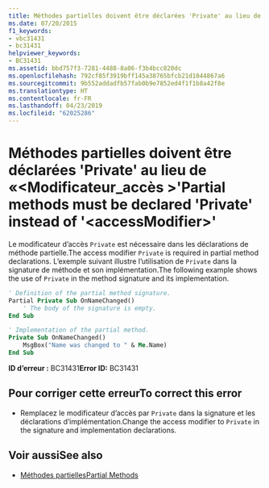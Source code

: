 ```yaml
---
title: Méthodes partielles doivent être déclarées 'Private' au lieu de «<accessModifier>»
ms.date: 07/20/2015
f1_keywords:
- vbc31431
- bc31431
helpviewer_keywords:
- BC31431
ms.assetid: bbd757f3-7281-4488-8a06-f3b4bcc820dc
ms.openlocfilehash: 792cf85f3919bff145a38765bfcb21d1044867a6
ms.sourcegitcommit: 9b552addadfb57fab0b9e7852ed4f1f1b8a42f8e
ms.translationtype: HT
ms.contentlocale: fr-FR
ms.lasthandoff: 04/23/2019
ms.locfileid: "62025286"
---
```

# <a name="partial-methods-must-be-declared-private-instead-of-accessmodifier"></a><span data-ttu-id="6dfde-102">Méthodes partielles doivent être déclarées 'Private' au lieu de «\<Modificateur_accès >'</span><span class="sxs-lookup"><span data-stu-id="6dfde-102">Partial methods must be declared 'Private' instead of '\<accessModifier>'</span></span>
<span data-ttu-id="6dfde-103">Le modificateur d’accès `Private` est nécessaire dans les déclarations de méthode partielle.</span><span class="sxs-lookup"><span data-stu-id="6dfde-103">The access modifier `Private` is required in partial method declarations.</span></span> <span data-ttu-id="6dfde-104">L’exemple suivant illustre l’utilisation de `Private` dans la signature de méthode et son implémentation.</span><span class="sxs-lookup"><span data-stu-id="6dfde-104">The following example shows the use of `Private` in the method signature and its implementation.</span></span>  
  
```vb  
' Definition of the partial method signature.  
Partial Private Sub OnNameChanged()  
    ' The body of the signature is empty.  
End Sub  
```  
  
```vb  
' Implementation of the partial method.  
Private Sub OnNameChanged()  
    MsgBox("Name was changed to " & Me.Name)  
End Sub  
```  
  
 <span data-ttu-id="6dfde-105">**ID d’erreur :** BC31431</span><span class="sxs-lookup"><span data-stu-id="6dfde-105">**Error ID:** BC31431</span></span>  
  
## <a name="to-correct-this-error"></a><span data-ttu-id="6dfde-106">Pour corriger cette erreur</span><span class="sxs-lookup"><span data-stu-id="6dfde-106">To correct this error</span></span>  
  
- <span data-ttu-id="6dfde-107">Remplacez le modificateur d’accès par `Private` dans la signature et les déclarations d’implémentation.</span><span class="sxs-lookup"><span data-stu-id="6dfde-107">Change the access modifier to `Private` in the signature and implementation declarations.</span></span>  
  
## <a name="see-also"></a><span data-ttu-id="6dfde-108">Voir aussi</span><span class="sxs-lookup"><span data-stu-id="6dfde-108">See also</span></span>

- [<span data-ttu-id="6dfde-109">Méthodes partielles</span><span class="sxs-lookup"><span data-stu-id="6dfde-109">Partial Methods</span></span>](../../visual-basic/programming-guide/language-features/procedures/partial-methods.md)
